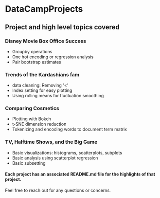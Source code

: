 # DataCampProjects



## Project and high level topics covered

### Disney Movie Box Office Success
* Groupby operations
* One hot encoding or regression analysis
* Pair bootstrap estimates

### Trends of the Kardashians fam
* data cleaning: Removing '<'
* Index setting for easy plotting
* Using rolling means for fluctuation smoothing

### Comparing Cosmetics
* Plotting with Bokeh
* t-SNE dimension reduction
* Tokenizing and encoding words to document term matrix

### TV, Halftime Shows, and the Big Game
* Basic visualizations: histograms, scatterplots, subplots
* Basic analysis using scatterplot regression
* Basic subsetting



#### Each project has an associated README.md file for the highlights of that project.

Feel free to reach out for any questions or concerns.
